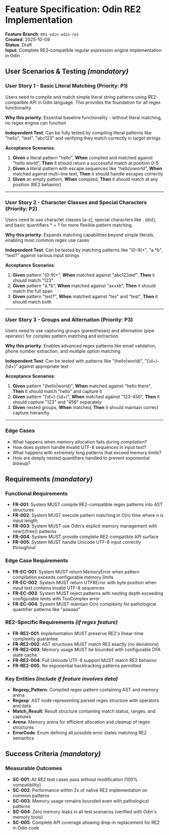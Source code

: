 # Feature Specification: Odin RE2 Implementation

**Feature Branch**: `001-odin-odin-re2`  
**Created**: 2025-10-09  
**Status**: Draft  
**Input**: Complete RE2-compatible regular expression engine implementation in Odin

## User Scenarios & Testing *(mandatory)*

### User Story 1 - Basic Literal Matching (Priority: P1)

Users need to compile and match simple literal string patterns using RE2-compatible API in Odin language. This provides the foundation for all regex functionality.

**Why this priority**: Essential baseline functionality - without literal matching, no regex engine can function

**Independent Test**: Can be fully tested by compiling literal patterns like "hello", "test", "abc123" and verifying they match correctly in target strings

**Acceptance Scenarios**:

1. **Given** a literal pattern "hello", **When** compiled and matched against "hello world", **Then** it should return a successful match at position 0-5
2. **Given** a literal pattern with escape sequences like "hello\nworld", **When** matched against multi-line text, **Then** it should handle escapes correctly
3. **Given** an empty pattern, **When** compiled, **Then** it should match at any position (RE2 behavior)

---

### User Story 2 - Character Classes and Special Characters (Priority: P2)

Users need to use character classes [a-z], special characters like . (dot), and basic quantifiers * + ? for more flexible pattern matching.

**Why this priority**: Expands matching capabilities beyond simple literals, enabling most common regex use cases

**Independent Test**: Can be tested by matching patterns like "[0-9]+", "a.*b", "test?" against various input strings

**Acceptance Scenarios**:

1. **Given** pattern "[0-9]+", **When** matched against "abc123def", **Then** it should match "123"
2. **Given** pattern "a.*b", **When** matched against "axxxb", **Then** it should match the full span
3. **Given** pattern "test?", **When** matched against "tes" and "test", **Then** it should match both

---

### User Story 3 - Groups and Alternation (Priority: P3)

Users need to use capturing groups (parentheses) and alternation (pipe operator) for complex pattern matching and extraction.

**Why this priority**: Enables advanced regex patterns like email validation, phone number extraction, and multiple option matching

**Independent Test**: Can be tested with patterns like "(hello|world)", "(\d+)-(\d+)" against appropriate text

**Acceptance Scenarios**:

1. **Given** pattern "(hello|world)", **When** matched against "hello there", **Then** it should match "hello" and capture it
2. **Given** pattern "(\d+)-(\d+)", **When** matched against "123-456", **Then** it should capture "123" and "456" separately
3. **Given** nested groups, **When** matched, **Then** it should maintain correct capture hierarchy

---

### Edge Cases

- What happens when memory allocation fails during compilation?
- How does system handle invalid UTF-8 sequences in input text?
- What happens with extremely long patterns that exceed memory limits?
- How are deeply nested quantifiers handled to prevent exponential blowup?

## Requirements *(mandatory)*

### Functional Requirements

- **FR-001**: System MUST compile RE2-compatible regex patterns into AST structures
- **FR-002**: System MUST execute pattern matching in O(n) time where n is input length  
- **FR-003**: System MUST use Odin's explicit memory management with new()/free() patterns
- **FR-004**: System MUST provide complete RE2-compatible API surface
- **FR-005**: System MUST handle Unicode UTF-8 input correctly throughout

### Edge Case Requirements

- **FR-EC-001**: System MUST return MemoryError when pattern compilation exceeds configurable memory limits
- **FR-EC-002**: System MUST return UTF8Error with byte position when input text contains invalid UTF-8 sequences  
- **FR-EC-003**: System MUST reject patterns with nesting depth exceeding configurable limits with TooComplex error
- **FR-EC-004**: System MUST maintain O(n) complexity for pathological quantifier patterns like "a*a*a*a*a*a*"

### RE2-Specific Requirements *(if regex feature)*

- **FR-RE2-001**: Implementation MUST preserve RE2's linear-time complexity guarantee
- **FR-RE2-002**: AST structures MUST match RE2 exactly (no deviations)
- **FR-RE2-003**: Memory usage MUST be bounded with configurable DFA state cache
- **FR-RE2-004**: Full Unicode UTF-8 support MUST match RE2 behavior
- **FR-RE2-005**: No exponential backtracking patterns permitted

### Key Entities *(include if feature involves data)*

- **Regexp_Pattern**: Compiled regex pattern containing AST and memory arena
- **Regexp**: AST node representing parsed regex structure with operators and data
- **Match_Result**: Result structure containing match status, ranges, and captures
- **Arena**: Memory arena for efficient allocation and cleanup of regex structures
- **ErrorCode**: Enum defining all possible error states matching RE2 semantics

## Success Criteria *(mandatory)*

### Measurable Outcomes

- **SC-001**: All RE2 test cases pass without modification (100% compatibility)
- **SC-002**: Performance within 2x of native RE2 implementation on common patterns
- **SC-003**: Memory usage remains bounded even with pathological patterns
- **SC-004**: Zero memory leaks in all test scenarios (verified with Odin's memory tools)
- **SC-005**: Complete API coverage allowing drop-in replacement for RE2 in Odin code